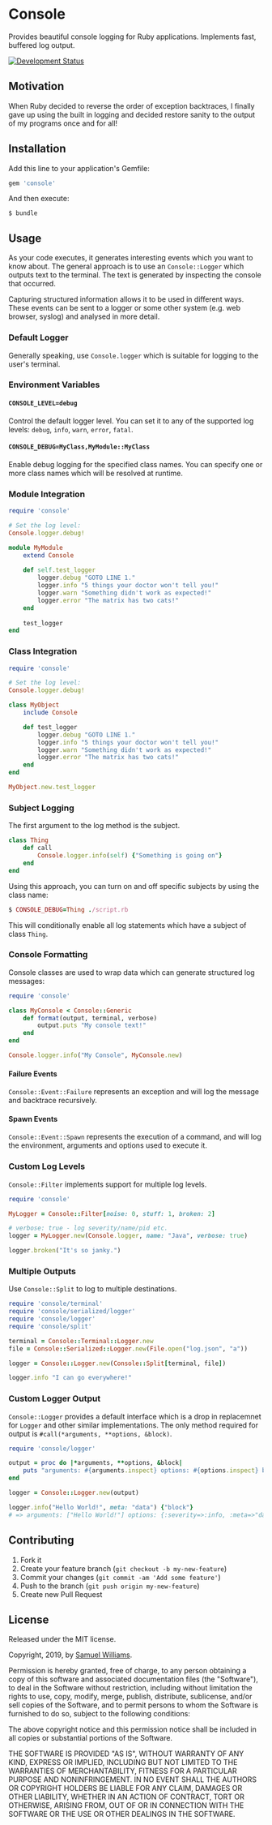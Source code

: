 # Console

Provides beautiful console logging for Ruby applications. Implements fast, buffered log output.

[![Development Status](https://github.com/socketry/console/workflows/Development/badge.svg)](https://github.com/socketry/console/actions?workflow=Development)

## Motivation

When Ruby decided to reverse the order of exception backtraces, I finally gave up using the built in logging and decided restore sanity to the output of my programs once and for all\!

## Installation

Add this line to your application's Gemfile:

``` ruby
gem 'console'
```

And then execute:

    $ bundle

## Usage

As your code executes, it generates interesting events which you want to know about. The general approach is to use an `Console::Logger` which outputs text to the terminal. The text is generated by inspecting the console that occurred.

Capturing structured information allows it to be used in different ways. These events can be sent to a logger or some other system (e.g. web browser, syslog) and analysed in more detail.

### Default Logger

Generally speaking, use `Console.logger` which is suitable for logging to the user's terminal.

### Environment Variables

#### `CONSOLE_LEVEL=debug`

Control the default logger level. You can set it to any of the supported log levels: `debug`, `info`, `warn`, `error`, `fatal`.

#### `CONSOLE_DEBUG=MyClass,MyModule::MyClass`

Enable debug logging for the specified class names. You can specify one or more class names which will be resolved at runtime.

### Module Integration

``` ruby
require 'console'

# Set the log level:
Console.logger.debug!

module MyModule
	extend Console
	
	def self.test_logger
		logger.debug "GOTO LINE 1."
		logger.info "5 things your doctor won't tell you!"
		logger.warn "Something didn't work as expected!"
		logger.error "The matrix has two cats!"
	end
	
	test_logger
end
```

### Class Integration

``` ruby
require 'console'

# Set the log level:
Console.logger.debug!

class MyObject
	include Console

	def test_logger
		logger.debug "GOTO LINE 1."
		logger.info "5 things your doctor won't tell you!"
		logger.warn "Something didn't work as expected!"
		logger.error "The matrix has two cats!"
	end
end

MyObject.new.test_logger
```

### Subject Logging

The first argument to the log method is the subject.

``` ruby
class Thing
	def call
		Console.logger.info(self) {"Something is going on"}
	end
end
```

Using this approach, you can turn on and off specific subjects by using the class name:

``` ruby
$ CONSOLE_DEBUG=Thing ./script.rb
```

This will conditionally enable all log statements which have a subject of class `Thing`.

### Console Formatting

Console classes are used to wrap data which can generate structured log messages:

``` ruby
require 'console'

class MyConsole < Console::Generic
	def format(output, terminal, verbose)
		output.puts "My console text!"
	end
end

Console.logger.info("My Console", MyConsole.new)
```

#### Failure Events

`Console::Event::Failure` represents an exception and will log the message and backtrace recursively.

#### Spawn Events

`Console::Event::Spawn` represents the execution of a command, and will log the environment, arguments and options used to execute it.

### Custom Log Levels

`Console::Filter` implements support for multiple log levels.

``` ruby
require 'console'

MyLogger = Console::Filter[noise: 0, stuff: 1, broken: 2]

# verbose: true - log severity/name/pid etc.
logger = MyLogger.new(Console.logger, name: "Java", verbose: true)

logger.broken("It's so janky.")
```

### Multiple Outputs

Use `Console::Split` to log to multiple destinations.

``` ruby
require 'console/terminal'
require 'console/serialized/logger'
require 'console/logger'
require 'console/split'

terminal = Console::Terminal::Logger.new
file = Console::Serialized::Logger.new(File.open("log.json", "a"))

logger = Console::Logger.new(Console::Split[terminal, file])

logger.info "I can go everywhere!"
```

### Custom Logger Output

`Console::Logger` provides a default interface which is a drop in replacemnet for `Logger` and other similar implementations. The only method required for output is `#call(*arguments, **options, &block)`.

``` ruby
require 'console/logger'

output = proc do |*arguments, **options, &block|
	puts "arguments: #{arguments.inspect} options: #{options.inspect} block: #{block.call}"
end

logger = Console::Logger.new(output)

logger.info("Hello World!", meta: "data") {"block"}
# => arguments: ["Hello World!"] options: {:severity=>:info, :meta=>"data"} block: block
```

## Contributing

1.  Fork it
2.  Create your feature branch (`git checkout -b my-new-feature`)
3.  Commit your changes (`git commit -am 'Add some feature'`)
4.  Push to the branch (`git push origin my-new-feature`)
5.  Create new Pull Request

## License

Released under the MIT license.

Copyright, 2019, by [Samuel Williams](https://www.codeotaku.com).

Permission is hereby granted, free of charge, to any person obtaining a copy
of this software and associated documentation files (the "Software"), to deal
in the Software without restriction, including without limitation the rights
to use, copy, modify, merge, publish, distribute, sublicense, and/or sell
copies of the Software, and to permit persons to whom the Software is
furnished to do so, subject to the following conditions:

The above copyright notice and this permission notice shall be included in
all copies or substantial portions of the Software.

THE SOFTWARE IS PROVIDED "AS IS", WITHOUT WARRANTY OF ANY KIND, EXPRESS OR
IMPLIED, INCLUDING BUT NOT LIMITED TO THE WARRANTIES OF MERCHANTABILITY,
FITNESS FOR A PARTICULAR PURPOSE AND NONINFRINGEMENT. IN NO EVENT SHALL THE
AUTHORS OR COPYRIGHT HOLDERS BE LIABLE FOR ANY CLAIM, DAMAGES OR OTHER
LIABILITY, WHETHER IN AN ACTION OF CONTRACT, TORT OR OTHERWISE, ARISING FROM,
OUT OF OR IN CONNECTION WITH THE SOFTWARE OR THE USE OR OTHER DEALINGS IN
THE SOFTWARE.
